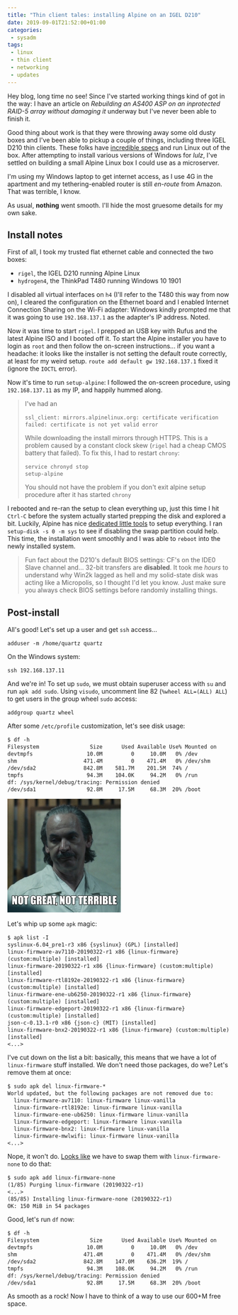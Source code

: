 ```yaml
---
title: "Thin client tales: installing Alpine on an IGEL D210"
date: 2019-09-01T21:52:00+01:00
categories:
 - sysadm
tags:
 - linux
 - thin client
 - networking
 - updates
---
```


Hey blog, long time no see! Since I've started working things kind of got in the way: I have an article on *Rebuilding an AS400 ASP on an inprotected RAID-5 array without damaging it* underway but I've never been able to finish it. 

Good thing about work is that they were throwing away some old dusty boxes and I've been able to pickup a couple of things, including three IGEL D210 thin clients. These folks have [incredible specs](https://www.parkytowers.me.uk/thin/Igel/ud/ud2/D210/) and run Linux out of the box. After attempting to install various versions of Windows for *lulz*, I've settled on building a small Alpine Linux box I could use as a microserver. 

I'm using my Windows laptop to get internet access, as I use 4G in the apartment and my tethering-enabled router is still *en-route* from Amazon. That was terrible, I know.

As usual, **nothing** went smooth. I'll hide the most gruesome details for my own sake.

## Install notes

First of all, I took my trusted flat ethernet cable and connected the two boxes:

- `rigel`, the IGEL D210 running Alpine Linux
- `hydrogen4`, the ThinkPad T480 running Windows 10 1901 

I disabled all virtual interfaces on `h4` (I'll refer to the T480 this way from now on), I cleared the configuration on the Ethernet board and I enabled Internet Connection Sharing on the Wi-Fi adapter: Windows kindly prompted me that it was going to use `192.168.137.1` as the adapter's IP address. Noted.

Now it was time to start `rigel`. I prepped an USB key with Rufus and the latest Alpine ISO and I booted off it. To start the Alpine installer you have to login as `root` and then follow the on-screen instructions... if you want a headache: it looks like the installer is not setting the default route correctly, at least for my weird setup. `route add default gw 192.168.137.1` fixed it (ignore the `IOCTL` error).

Now it's time to run `setup-alpine`: I followed the on-screen procedure, using `192.168.137.11` as my IP, and happily hummed along.

> I've had an
> ```
> ssl_client: mirrors.alpinelinux.org: certificate verification failed: certificate is not yet valid error
> ```
> While downloading the install mirrors through HTTPS. This is a problem caused by a constant clock skew (`rigel` had a cheap CMOS battery that failed). To fix this, I had to restart `chrony`:
> ```shell
> service chronyd stop
> setup-alpine
> ```
> You should not have the problem if you don't exit alpine setup procedure after it has started `chrony`

I rebooted and re-ran the setup to clean everything up, just this time I hit `Ctrl-C` before the system actually started prepping the disk and explored a bit. Luckily, Alpine has nice [dedicated little tools](https://wiki.alpinelinux.org/wiki/Alpine_setup_scripts) to setup everything. I ran `setup-disk -s 0 -m sys` to see if disabling the swap partition could help. This time, the installation went smoothly and I was able to `reboot` into the newly installed system.

> Fun fact about the D210's default BIOS settings: CF's on the IDE0 Slave channel and... 32-bit transfers are **disabled**. It took me *hours* to understand why Win2k lagged as hell and my solid-state disk was acting like a Micropolis, so I thought I'd let you know. Just make sure you always check BIOS settings before randomly installing things.

## Post-install

All's good! Let's set up a user and get `ssh` access...

```shell
adduser -m /home/quartz quartz
```

On the Windows system:

```
ssh 192.168.137.11
```

And we're in! To set up `sudo`, we must obtain superuser access with `su` and run `apk add sudo`. Using `visudo`, uncomment line 82 (`%wheel ALL=(ALL) ALL`) to get users in the group wheel `sudo` access:

```shell
addgroup quartz wheel
```

After some `/etc/profile` customization, let's see disk usage:

```
$ df -h
Filesystem                Size      Used Available Use% Mounted on
devtmpfs                 10.0M         0     10.0M   0% /dev
shm                     471.4M         0    471.4M   0% /dev/shm
/dev/sda2               842.8M    581.7M    201.5M  74% /
tmpfs                    94.3M    104.0K     94.2M   0% /run
df: /sys/kernel/debug/tracing: Permission denied
/dev/sda1                92.8M     17.5M     68.3M  20% /boot
```
![Not great, not terrible](..\assets\images\dyatlov.jpg)

Let's whip up some `apk` magic: 
```
$ apk list -I
syslinux-6.04_pre1-r3 x86 {syslinux} (GPL) [installed]
linux-firmware-av7110-20190322-r1 x86 {linux-firmware} (custom:multiple) [installed]
linux-firmware-20190322-r1 x86 {linux-firmware} (custom:multiple) [installed]
linux-firmware-rtl8192e-20190322-r1 x86 {linux-firmware} (custom:multiple) [installed]
linux-firmware-ene-ub6250-20190322-r1 x86 {linux-firmware} (custom:multiple) [installed]
linux-firmware-edgeport-20190322-r1 x86 {linux-firmware} (custom:multiple) [installed]
json-c-0.13.1-r0 x86 {json-c} (MIT) [installed]
linux-firmware-bnx2-20190322-r1 x86 {linux-firmware} (custom:multiple) [installed]
<...>
``` 
I've cut down on the list a bit: basically, this means that we have a lot of `linux-firmware` stuff installed. We don't need those packages, do we? Let's remove them at once:
```
$ sudo apk del linux-firmware-*
World updated, but the following packages are not removed due to:
  linux-firmware-av7110: linux-firmware linux-vanilla
  linux-firmware-rtl8192e: linux-firmware linux-vanilla
  linux-firmware-ene-ub6250: linux-firmware linux-vanilla
  linux-firmware-edgeport: linux-firmware linux-vanilla
  linux-firmware-bnx2: linux-firmware linux-vanilla
  linux-firmware-mwlwifi: linux-firmware linux-vanilla
<...>
```

Nope, it won't do. [Looks like](https://unix.stackexchange.com/questions/475226/alpine-how-to-forcibly-remove-a-package-even-if-it-would-break-dependencies) we have to swap them with `linux-firmware-none` to do that:

```
$ sudo apk add linux-firmware-none
(1/85) Purging linux-firmware (20190322-r1)
<...>
(85/85) Installing linux-firmware-none (20190322-r1)
OK: 150 MiB in 54 packages
```

Good, let's run `df` now:
```
$ df -h
Filesystem                Size      Used Available Use% Mounted on
devtmpfs                 10.0M         0     10.0M   0% /dev
shm                     471.4M         0    471.4M   0% /dev/shm
/dev/sda2               842.8M    147.0M    636.2M  19% /
tmpfs                    94.3M    108.0K     94.2M   0% /run
df: /sys/kernel/debug/tracing: Permission denied
/dev/sda1                92.8M     17.5M     68.3M  20% /boot
```
As smooth as a rock! Now I have to think of a way to use our 600+M free space.
